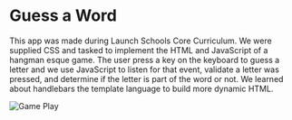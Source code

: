 # Guess a Word

This app was made during Launch Schools Core Curriculum. We were supplied CSS and tasked to implement the HTML and JavaScript of a hangman esque game. The user press a key on the keyboard to guess a letter and we use JavaScript to listen for that event, validate a letter was pressed, and determine if the letter is part of the word or not. We learned about handlebars the template language to build more dynamic HTML.



![Game Play](https://i.imgur.com/hEzewlW.gif)